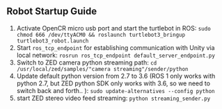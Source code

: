 ## Robot Startup Guide

1. Activate OpenCR micro usb port and start the turtlebot in ROS: ```sudo chmod 666 /dev/ttyACM0 && roslaunch turtlebot3_bringup turtlebot3_robot.launch``` 
2. Start ```ros_tcp_endpoint``` for establishing communication with Unity via local network: ```rosrun ros_tcp_endpoint default_server_endpoint.py```
3. Switch to ZED camera python streaming path: ```cd /usr/local/zed/samples/"camera streaming"/sender/python ```
4. Update default python version from 2.7 to 3.6 (ROS 1 only works with python 2.7, but ZED python SDK only works with 3.6, so we need to switch back and forth.. ): ```sudo update-alternatives --config python ```
5. start ZED stereo video feed streaming: ```python streaming_sender.py```